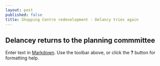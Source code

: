 ```yaml
---
layout: post
published: false
title: Shopping Centre redevelopment - Delancy tries again
---
```

## Delancey returns to the planning commmittee


Enter text in [Markdown](http://daringfireball.net/projects/markdown/). Use the toolbar above, or click the **?** button for formatting help.
